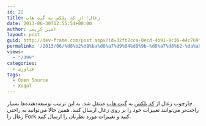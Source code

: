 ```yaml
---
id: 22
title: زغال؛ از کد پلکس به گیت هاب
date: 2013-06-30T12:55:54+00:00
author: امیر کریمی
layout: post
guid: http://dev-frame.com/post.aspx?id=32fb2cca-0ecd-4b91-9c36-44c769fa5f4c
permalink: '/2013/06/%d8%b2%d8%ba%d8%a7%d9%84%d8%9b-%d8%a7%d8%b2-%da%a9%d8%af-%d9%be%d9%84%da%a9%d8%b3-%d8%a8%d9%87-%da%af%db%8c%d8%aa-%d9%87%d8%a7%d8%a8/'
views:
  - "2399"
categories:
  - فناوری
tags:
  - Open Source
  - Xoqal
---
```

چارچوب زغال از <a href="http://xoqal.codeplex.com" target="_blank">کد پلکس</a> به <a href="https://github.com/AmirKarimi/Xoqal" target="_blank">گیت هاب</a> منتقل شد. به این ترتیب توسعه‌دهنده‌ها بسیار راحت‌تر می‌توانند تغییرات خود را بر روی زغال ارسال کنند. همین حالا می‌توانید به راحتی زغال را Fork کنید و تغییرات مورد نظرتان را ارسال کنید.